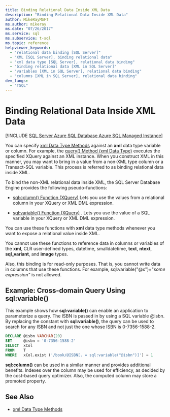 ```yaml
---
title: Binding Relational Data Inside XML Data
description: "Binding Relational Data Inside XML Data"
author: MikeRayMSFT
ms.author: mikeray
ms.date: "07/26/2017"
ms.service: sql
ms.subservice: t-sql
ms.topic: reference
helpviewer_keywords:
  - "relational data binding [SQL Server]"
  - "XML [SQL Server], binding relational data"
  - "xml data type [SQL Server], relational data binding"
  - "binding relational data [XML in SQL Server]"
  - "variables [XML in SQL Server], relational data binding"
  - "columns [XML in SQL Server], relational data binding"
dev_langs:
  - "TSQL"
---
```


# Binding Relational Data Inside XML Data

[!INCLUDE [SQL Server Azure SQL Database Azure SQL Managed Instance](../../includes/applies-to-version/sql-asdb-asdbmi.md)]

You can specify [xml Data Type Methods](../../t-sql/xml/xml-data-type-methods.md) against an **xml** data type variable or column. For example, the [query&#40;&#41; Method &#40;xml Data Type&#41;](../../t-sql/xml/query-method-xml-data-type.md) executes the specified XQuery against an XML instance. When you construct XML in this manner, you may want to bring in a value from a non-XML type column or a Transact-SQL variable. This process is referred to as binding relational data inside XML.  
  
 To bind the non-XML relational data inside XML, the SQL Server Database Engine provides the following pseudo-functions:  
  
- [sql:column&#40;&#41; Function &#40;XQuery&#41;](../../xquery/xquery-extension-functions-sql-column.md) Lets you use the values from a relational column in your XQuery or XML DML expression.
  
- [sql:variable&#40;&#41; Function &#40;XQuery&#41;](../../xquery/xquery-extension-functions-sql-variable.md) . Lets you use the value of a SQL variable in your XQuery or XML DML expression.  
  
You can use these functions with **xml** data type methods whenever you want to expose a relational value inside XML.  
  
You cannot use these functions to reference data in columns or variables of the **xml**, CLR user-defined types, datetime, smalldatetime, **text**, **ntext**, **sql_variant**, and **image** types.  
  
Also, this binding is for read-only purposes. That is, you cannot write data in columns that use these functions. For example, sql:variable("\@x")="*some expression"* is not allowed.  
  
## Example: Cross-domain Query Using sql:variable()  

This example shows how **sql:variable()** can enable an application to parameterize a query. The ISBN is passed in by using a SQL variable @isbn. By replacing the constant with **sql:variable()**, the query can be used to search for any ISBN and not just the one whose ISBN is 0-7356-1588-2.  
  
```sql
DECLARE @isbn VARCHAR(20)  
SET     @isbn = '0-7356-1588-2'  
SELECT  xCol  
FROM    T  
WHERE   xCol.exist ('/book/@ISBN[. = sql:variable("@isbn")]') = 1  
```  
  
**sql:column()** can be used in a similar manner and provides additional benefits. Indexes over the column may be used for efficiency, as decided by the cost-based query optimizer. Also, the computed column may store a promoted property.
  
## See Also

- [xml Data Type Methods](../../t-sql/xml/xml-data-type-methods.md)
